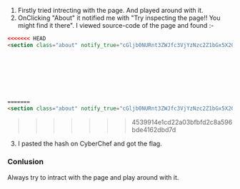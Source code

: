 1. Firstly tried intrecting with the page. And played around with it.
2. OnClicking "About" it notified me with "Try inspecting the page!! You might find it there". I viewed source-code of the page and found :-
 ```html
<<<<<<< HEAD
 <section class="about" notify_true="cGljb0NURnt3ZWJfc3VjYzNzc2Z1bGx5X2QzYzBkZWRfMDJjZGNiNTl9"> ```








=======
 <section class="about" notify_true="cGljb0NURnt3ZWJfc3VjYzNzc2Z1bGx5X2QzYzBkZWRfMDJjZGNiNTl9">
```
>>>>>>> 4539914e1cd22a03bfbfd2c8a596bde4162dbd7d
3. I pasted the hash on CyberChef and got the flag.

### Conlusion
Always try to intract with the page and play around with it.